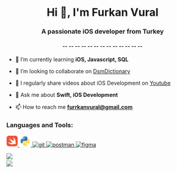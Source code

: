 <h1 align="center">Hi 👋, I'm Furkan Vural</h1>
<h3 align="center">A passionate iOS developer from Turkey</h3>

<h4 align="center">-- -- -- -- -- -- -- -- -- -- -- -- --</h4>




- 🌱 I’m currently learning **iOS, Javascript, SQL**

- 👯 I’m looking to collaborate on [DsmDictionary](https://github.com/Furkanvural10/dsm-v-dictionary)

- 📝 I regularly share videos about iOS Development on [Youtube](https://www.youtube.com/@furrkanvural/videos)

- 💬 Ask me about **Swift, iOS Development**

- 📫 How to reach me **furrkanvural@gmail.com**

<h3 align="left">Languages and Tools:</h3>
<p align="left"> 
  <a href="https://developer.apple.com/swift/" target="_blank" rel="noreferrer"> <img src="https://raw.githubusercontent.com/devicons/devicon/master/icons/swift/swift-original.svg" alt="swift" width="30" height="30"/> </a> 
    <a href="https://www.python.org" target="_blank" rel="noreferrer"> <img src="https://raw.githubusercontent.com/devicons/devicon/master/icons/python/python-original.svg" alt="python" width="30" height="30"/> </a>
  <a href="https://git-scm.com/" target="_blank" rel="noreferrer"> <img src="https://www.vectorlogo.zone/logos/git-scm/git-scm-icon.svg" alt="git" width="30" height="30"/> </a>
  <a href="https://postman.com" target="_blank" rel="noreferrer"> <img src="https://www.vectorlogo.zone/logos/getpostman/getpostman-icon.svg" alt="postman" width="30" height="30"/> </a> 
  <a href="https://www.figma.com/" target="_blank" rel="noreferrer"> <img src="https://www.vectorlogo.zone/logos/figma/figma-icon.svg" alt="figma" width="30" height="30"/> </a> 
</p>

![](https://github-readme-stats.vercel.app/api?username=furkanvural10&theme=vue-dark&hide_border=true&include_all_commits=false&count_private=true)<br/>
![](https://github-readme-streak-stats.herokuapp.com/?user=furkanvural10&theme=vue-dark&hide_border=true)<br/>


